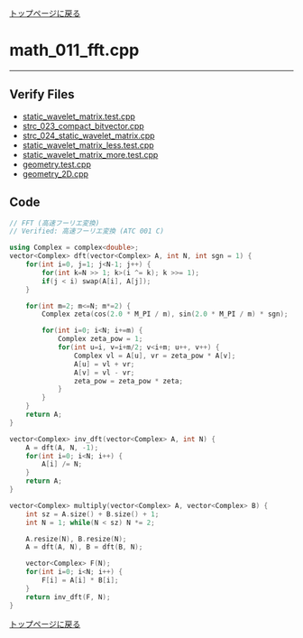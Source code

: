[トップページに戻る](../index.html)

# math\_011\_fft.cpp
---

## Verify Files
* [static\_wavelet\_matrix.test.cpp](../verified/static_wavelet_matrix.test.cpp)
* [strc\_023\_compact\_bitvector.cpp](../verified/strc_023_compact_bitvector.cpp)
* [strc\_024\_static\_wavelet\_matrix.cpp](../verified/strc_024_static_wavelet_matrix.cpp)
* [static\_wavelet\_matrix\_less.test.cpp](../verified/static_wavelet_matrix_less.test.cpp)
* [static\_wavelet\_matrix\_more.test.cpp](../verified/static_wavelet_matrix_more.test.cpp)
* [geometry.test.cpp](../verified/geometry.test.cpp)
* [geometry\_2D.cpp](../verified/geometry_2D.cpp)

## Code

```cpp
// FFT (高速フーリエ変換)
// Verified: 高速フーリエ変換 (ATC 001 C)

using Complex = complex<double>;
vector<Complex> dft(vector<Complex> A, int N, int sgn = 1) {
    for(int i=0, j=1; j<N-1; j++) {
        for(int k=N >> 1; k>(i ^= k); k >>= 1);
        if(j < i) swap(A[i], A[j]);
    }

    for(int m=2; m<=N; m*=2) {
        Complex zeta(cos(2.0 * M_PI / m), sin(2.0 * M_PI / m) * sgn);

        for(int i=0; i<N; i+=m) {
            Complex zeta_pow = 1;
            for(int u=i, v=i+m/2; v<i+m; u++, v++) {
                Complex vl = A[u], vr = zeta_pow * A[v];
                A[u] = vl + vr;
                A[v] = vl - vr;
                zeta_pow = zeta_pow * zeta;
            }
        }
    }
    return A;
}

vector<Complex> inv_dft(vector<Complex> A, int N) {
    A = dft(A, N, -1);
    for(int i=0; i<N; i++) {
        A[i] /= N;
    }
    return A;
}

vector<Complex> multiply(vector<Complex> A, vector<Complex> B) {
    int sz = A.size() + B.size() + 1;
    int N = 1; while(N < sz) N *= 2;

    A.resize(N), B.resize(N);
    A = dft(A, N), B = dft(B, N);

    vector<Complex> F(N);
    for(int i=0; i<N; i++) {
        F[i] = A[i] * B[i];
    }
    return inv_dft(F, N);
}
```

[トップページに戻る](../index.html)
